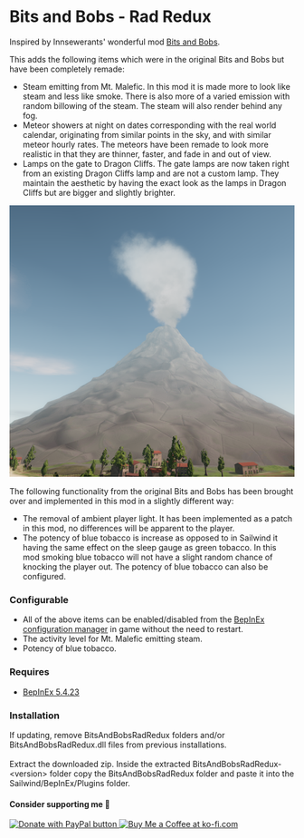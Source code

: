 # Bits and Bobs - Rad Redux

Inspired by Innsewerants' wonderful mod [Bits and Bobs](https://discord.com/channels/898258030783791164/1218974651603091547).  

This adds the following items which were in the original Bits and Bobs but have been completely remade:
* Steam emitting from Mt. Malefic. In this mod it is made more to look like steam and less like smoke. There is also more of a varied emission with random billowing of the steam. The steam will also render behind any fog.
* Meteor showers at night on dates corresponding with the real world calendar, originating from similar points in the sky, and with similar meteor hourly rates. The meteors have been remade to look more realistic in that they are thinner, faster, and fade in and out of view.
* Lamps on the gate to Dragon Cliffs. The gate lamps are now taken right from an existing Dragon Cliffs lamp and are not a custom lamp. They maintain the aesthetic by having the exact look as the lamps in Dragon Cliffs but are bigger and slightly brighter.

![Screenshot of Mt. Malefic with steam](https://github.com/bryon82/SailwindBitsAndBobsRadRedux/blob/main/Screenshots/Mt_Malefic.png)  

The following functionality from the original Bits and Bobs has been brought over and implemented in this mod in a slightly different way:
* The removal of ambient player light. It has been implemented as a patch in this mod, no differences will be apparent to the player.
* The potency of blue tobacco is increase as opposed to in Sailwind it having the same effect on the sleep gauge as green tobacco. In this mod smoking blue tobacco will not have a slight random chance of knocking the player out. The potency of blue tobacco can also be configured.

### Configurable

* All of the above items can be enabled/disabled from the [BepInEx configuration manager](https://github.com/BepInEx/BepInEx.ConfigurationManager) in game without the need to restart.
* The activity level for Mt. Malefic emitting steam.
* Potency of blue tobacco.

### Requires

* [BepInEx 5.4.23](https://github.com/BepInEx/BepInEx/releases)

### Installation

If updating, remove BitsAndBobsRadRedux folders and/or BitsAndBobsRadRedux.dll files from previous installations.  
<br>
Extract the downloaded zip. Inside the extracted BitsAndBobsRadRedux-\<version\> folder copy the BitsAndBobsRadRedux folder and paste it into the Sailwind/BepInEx/Plugins folder.  

#### Consider supporting me 🤗

<a href='https://www.paypal.com/donate/?business=WKY25BB3TSH6E&no_recurring=0&item_name=Thank+you+for+your+support%21+I%27m+glad+you+are+enjoying+my+mods%21&currency_code=USD' target='_blank'><img src="https://www.paypalobjects.com/en_US/i/btn/btn_donate_LG.gif" border="0" alt="Donate with PayPal button" />
<a href='https://ko-fi.com/S6S11DDLMC' target='_blank'><img height='36' style='border:0px;height:36px;' src='https://storage.ko-fi.com/cdn/kofi6.png?v=6' border='0' alt='Buy Me a Coffee at ko-fi.com' /></a>